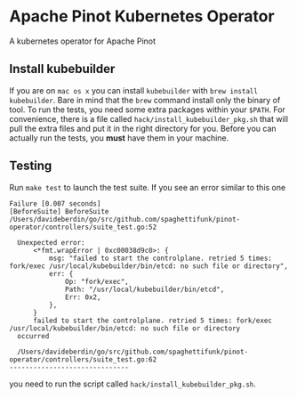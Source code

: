 # Apache Pinot Kubernetes Operator

A kubernetes operator for Apache Pinot

## Install kubebuilder

If you are on `mac os x` you can install `kubebuilder` with `brew install kubebuilder`. Bare in mind that the `brew` command install only the binary of tool.
To run the tests, you need some extra packages within your `$PATH`. For convenience, there is a file called `hack/install_kubebuilder_pkg.sh` that will pull the extra files and put it
in the right directory for you. Before you can actually run the tests, you **must** have them in your machine.

## Testing

Run `make test` to launch the test suite. If you see an error similar to this one

```
Failure [0.007 seconds]
[BeforeSuite] BeforeSuite
/Users/davideberdin/go/src/github.com/spaghettifunk/pinot-operator/controllers/suite_test.go:52

  Unexpected error:
      <*fmt.wrapError | 0xc00038d9c0>: {
          msg: "failed to start the controlplane. retried 5 times: fork/exec /usr/local/kubebuilder/bin/etcd: no such file or directory",
          err: {
              Op: "fork/exec",
              Path: "/usr/local/kubebuilder/bin/etcd",
              Err: 0x2,
          },
      }
      failed to start the controlplane. retried 5 times: fork/exec /usr/local/kubebuilder/bin/etcd: no such file or directory
  occurred

  /Users/davideberdin/go/src/github.com/spaghettifunk/pinot-operator/controllers/suite_test.go:62
------------------------------
```

you need to run the script called `hack/install_kubebuilder_pkg.sh`.
